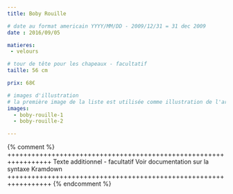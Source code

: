 ```yaml
---
title: Boby Rouille

# date au format americain YYYY/MM/DD - 2009/12/31 = 31 dec 2009
date : 2016/09/05

matieres:
 - velours

# tour de tête pour les chapeaux - facultatif
taille: 56 cm

prix: 68€

# images d'illustration
# la première image de la liste est utilisée comme illustration de l'article dans les pages de listing.
images:
  - boby-rouille-1
  - boby-rouille-2

---
```

{% comment %} +++++++++++++++++++++++++++++++++++++++++++++++++++++++++++++++++
              Texte additionnel - facultatif
              Voir documentation sur la syntaxe Kramdown
+++++++++++++++++++++++++++++++++++++++++++++++++++++++++++++++++ {% endcomment %}
